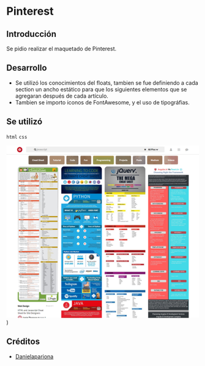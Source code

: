 # Pinterest

## Introducción

Se pidio realizar el maquetado de Pinterest.

## Desarrollo

* Se utilizó los conocimientos del floats, tambien se fue definiendo a cada
section un ancho estático para que los siguientes elementos que se agregaran después
de cada artículo.
* Tambien se importo iconos de FontAwesome, y el uso de tipográfias.

## Se utilizó
`html` `css`

![Pinteres](assets/images/pinterest.png))


## Créditos
 * [Danielapariona](https://github.com/Danielapariona)
